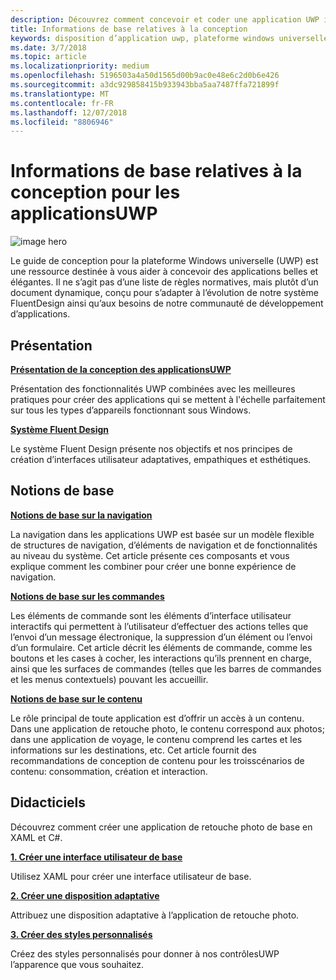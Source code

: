 ```yaml
---
description: Découvrez comment concevoir et coder une application UWP intuitive qui s’affiche parfaitement sur un grand nombre d’appareils et sur des écrans de différentes tailles.
title: Informations de base relatives à la conception
keywords: disposition d’application uwp, plateforme windows universelle, conception d’application, interface
ms.date: 3/7/2018
ms.topic: article
ms.localizationpriority: medium
ms.openlocfilehash: 5196503a4a50d1565d00b9ac0e48e6c2d0b6e426
ms.sourcegitcommit: a3dc929858415b933943bba5aa7487ffa721899f
ms.translationtype: MT
ms.contentlocale: fr-FR
ms.lasthandoff: 12/07/2018
ms.locfileid: "8806946"
---
```

# <a name="design-basics-for-uwp-apps"></a>Informations de base relatives à la conception pour les applicationsUWP

![image hero](images/header-design-basics.svg)

Le guide de conception pour la plateforme Windows universelle (UWP) est une ressource destinée à vous aider à concevoir des applications belles et élégantes. Il ne s’agit pas d’une liste de règles normatives, mais plutôt d’un document dynamique, conçu pour s’adapter à l’évolution de notre système FluentDesign ainsi qu’aux besoins de notre communauté de développement d’applications. 

## <a name="overview"></a>Présentation

[**Présentation de la conception des applicationsUWP**](design-and-ui-intro.md)

Présentation des fonctionnalités UWP combinées avec les meilleures pratiques pour créer des applications qui se mettent à l'échelle parfaitement sur tous les types d’appareils fonctionnant sous Windows.

[**Système Fluent Design**](../fluent-design-system/index.md)

Le système Fluent Design présente nos objectifs et nos principes de création d’interfaces utilisateur adaptatives, empathiques et esthétiques.

## <a name="basics"></a>Notions de base

[**Notions de base sur la navigation**](navigation-basics.md)

La navigation dans les applications UWP est basée sur un modèle flexible de structures de navigation, d’éléments de navigation et de fonctionnalités au niveau du système. Cet article présente ces composants et vous explique comment les combiner pour créer une bonne expérience de navigation.

[**Notions de base sur les commandes**](commanding-basics.md)

Les éléments de commande sont les éléments d’interface utilisateur interactifs qui permettent à l’utilisateur d’effectuer des actions telles que l’envoi d’un message électronique, la suppression d’un élément ou l’envoi d’un formulaire. Cet article décrit les éléments de commande, comme les boutons et les cases à cocher, les interactions qu’ils prennent en charge, ainsi que les surfaces de commandes (telles que les barres de commandes et les menus contextuels) pouvant les accueillir.

[**Notions de base sur le contenu**](content-basics.md)

Le rôle principal de toute application est d’offrir un accès à un contenu. Dans une application de retouche photo, le contenu correspond aux photos; dans une application de voyage, le contenu comprend les cartes et les informations sur les destinations, etc. Cet article fournit des recommandations de conception de contenu pour les troisscénarios de contenu: consommation, création et interaction.

## <a name="tutorials"></a>Didacticiels

Découvrez comment créer une application de retouche photo de base en XAML et C#.
<!-- <img src="images/landing-page/photolab-50.png" style="{height: 339px}" alt=" " /> -->

[**1. Créer une interface utilisateur de base**](xaml-basics-ui.md)

Utilisez XAML pour créer une interface utilisateur de base.

[**2. Créer une disposition adaptative**](xaml-basics-adaptive-layout.md)

Attribuez une disposition adaptative à l’application de retouche photo.

[**3. Créer des styles personnalisés**](xaml-basics-style.md)

Créez des styles personnalisés pour donner à nos contrôlesUWP l’apparence que vous souhaitez.